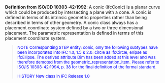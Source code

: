 **Definition from ISO/CD 10303-42:1992**: A conic (IfcConic) is a planar curve which could be produced by intersecting a plane with a cone. A conic is defined in terms of its intrinsic geometric properties rather than being described in terms of other geometry. A conic class always has a placement coordinate system defined by a two or three dimensional placement. The parametric representation is defined in terms of this placement coordinate system.

> <font color="#0000FF" size="-1">NOTE Corresponding STEP entity: conic, only the following subtypes
		  have been incorporated into IFC 1.0, 1.5 &amp; 2.0: circle as IfcCircle,
		  ellipse as IfcEllipse. The derived attribute Dim has been added at this level
		  and was therefore demoted from the geometric_representation_item. Please refer
		  to ISO/IS 10303-42:1994, p. 38 for the final definition of the formal standard.
		  </font>
> 
> <font color="#0000FF" size="-1">HISTORY New class in IFC Release 1.0 </font>
>